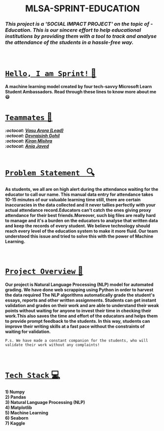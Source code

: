
<h1 align='center'> MLSA-SPRINT-EDUCATION </h1>

###  ***This project is a **'SOCIAL IMPACT PROJECT'** on the topic of - *Education*. This is our sincere effort to help educational institutions by providing them with a tool to track and analyse the attendance of the students in a hassle-free way.*** 

<br>



# <u> `Hello, I am Sprint!` :wave:</u>
  
**A machine learning model created by four tech-savvy Microsoft Learn Student Ambassadors.
Read through these lines to know more about me :smiley:**
<br>

# <u>`Teammates` :gem: </u>  

   ***:octocat: [Vasu Arora (Lead)](https://github.com/123Vasu)<br>
    :octocat: [Devrajsinh Gohil](https://github.com/Devrajsinh-Gohil)<br>
    :octocat: [Kiran Mishra](https://github.com/Kirann21)<br>
    :octocat:  [Aniq Javed](https://github.com/AniqJaved)<br>***
  <br>
  
# <u> `Problem Statement ` :mag: </u>

**As students, we all are on high alert during the attendance waiting for the educator to call our name. This manual data entry for attendance takes 10-15 minutes of our valuable learning time still, there are certain inaccuracies in the data collected and it never tallies perfectly with your actual attendance record.Educators can't catch the ones giving proxy attendance for their best friends.Moreover, such big files are really hard to manage and it's a burden on the educators to analyse that written data and keep the records of every student. We believe technology should reach every level of the education system to make it more fluid. Our team understood this issue and tried to solve this with the power of Machine Learning.**

<br>

# <u> `Project Overview` :star2: </u>

**Our project is Natural Language Processing (NLP) model for automated grading. We have done web scrapping using Python in order to harvest the data required The NLP algorithms automatically grade the student's essays, reports and other written assignments. Students can get instant validation and grades on their work and are able to understand their weak points without waiting for anyone to invest their time in checking their work.This also saves the time and effort of the educators and helps them to provide prompt feedback to the students. In this way, students can improve their writing skills at a fast pace without the constraints of waiting for validation.**

`P.s. We have made a constant companion for the students, who will validate their work without any complaints!`

<br>

# <u> `Tech Stack` :computer:</u>

**1) Numpy<br>                                                                                                                                                        2) Pandas<br>                                                                                                                                                         3) Natural Language Processing (NLP)<br>
4) Matplotlib<br>
5) Machine Learning<br>
6) Seaborn<br>
7) Kaggle**                
